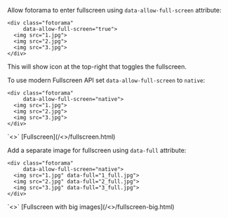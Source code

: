 Allow fotorama to enter fullscreen using `data-allow-full-screen` attribute:

	<div class="fotorama"
	     data-allow-full-screen="true">
	  <img src="1.jpg">
	  <img src="2.jpg">
	  <img src="3.jpg">
	</div>

This will show icon at the top-right that toggles the fullscreen.

To use modern Fullscreen <abbr>API</abbr> set `data-allow-full-screen` to `native`:

	<div class="fotorama"
	     data-allow-full-screen="native">
	  <img src="1.jpg">
	  <img src="2.jpg">
	  <img src="3.jpg">
	</div>

<p class="after-pre">`<>` [Fullscreen](/<>/fullscreen.html)</p>

Add a separate image for fullscreen using `data-full` attribute:

	<div class="fotorama"
	     data-allow-full-screen="native">
	  <img src="1.jpg" data-full="1_full.jpg">
	  <img src="2.jpg" data-full="2_full.jpg">
	  <img src="3.jpg" data-full="3_full.jpg">
	</div>

<p class="after-pre">`<>` [Fullscreen with big images](/<>/fullscreen-big.html)</p>